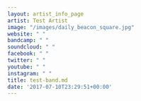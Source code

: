 ```yaml
---
layout: artist_info_page
artist: Test Artist
image: "/images/daily_beacon_square.jpg"
website: " "
bandcamp: " "
soundcloud: " "
facebook: " "
twitter: " "
youtube: " "
instagram: " "
title: test-band.md
date: '2017-07-10T23:29:51+00:00'
---
```

